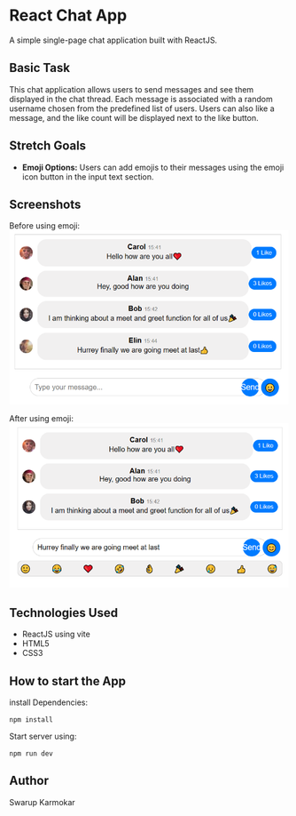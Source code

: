 # React Chat App

A simple single-page chat application built with ReactJS.

## Basic Task

This chat application allows users to send messages and see them displayed in the chat thread. Each message is associated with a random username chosen from the predefined list of users. Users can also like a message, and the like count will be displayed next to the like button.

## Stretch Goals

- **Emoji Options:** Users can add emojis to their messages using the emoji icon button in the input text section.


## Screenshots

Before using emoji: 
![Alt text](image.png)

After using emoji:
![Alt text](image-1.png)

## Technologies Used

- ReactJS using vite
- HTML5
- CSS3

## How to start the App
install Dependencies:
```
npm install
```

Start server using:
```
npm run dev
```

## Author
Swarup Karmokar


